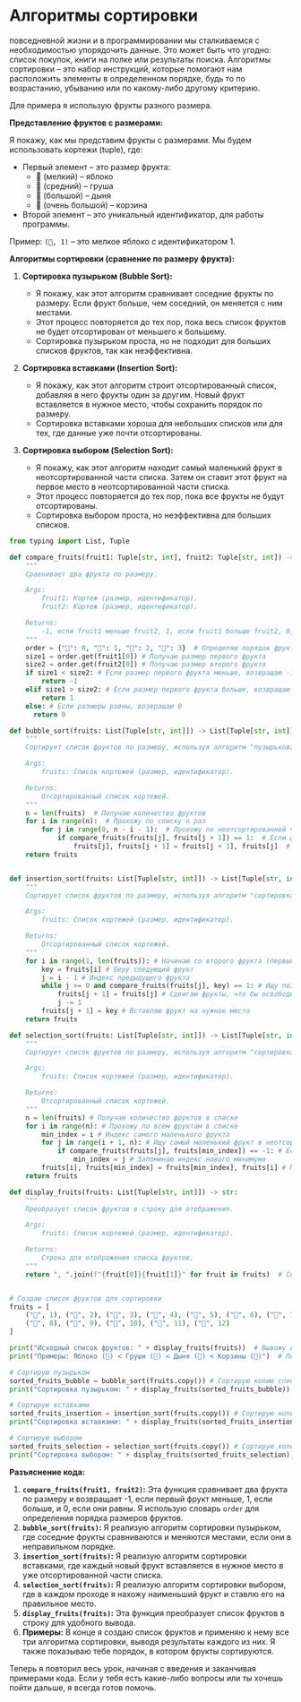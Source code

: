 # Алгоритмы сортировки

 повседневной жизни и в программировании мы сталкиваемся с необходимостью упорядочить данные. 
 Это может быть что угодно: список покупок, книги на полке или результаты поиска. 
 Алгоритмы сортировки – это набор инструкций, которые помогают нам расположить элементы в определенном порядке, будь то по возрастанию, 
 убыванию или по какому-либо другому критерию.

Для примера я использую фрукты разного размера. 

**Представление фруктов с размерами:**

Я покажу, как мы представим фрукты с размерами. Мы будем использовать кортежи (tuple), где:

*   Первый элемент – это размер фрукта:
    *   🍎 (мелкий) – яблоко
    *   🍐 (средний) – груша
    *   🍉 (большой) – дыня
    *   🧺 (очень большой) – корзина
*   Второй элемент – это уникальный идентификатор, для работы программы.

Пример: `(🍎, 1)` – это мелкое яблоко с идентификатором 1.

**Алгоритмы сортировки (сравнение по размеру фрукта):**

1.  **Сортировка пузырьком (Bubble Sort):**
    *   Я покажу, как этот алгоритм сравнивает соседние фрукты по размеру. Если фрукт больше, чем соседний, он меняется с ним местами.
    *   Этот процесс повторяется до тех пор, пока весь список фруктов не будет отсортирован от меньшего к большему.
    *   Сортировка пузырьком проста, но не подходит для больших списков фруктов, так как неэффективна.

2.  **Сортировка вставками (Insertion Sort):**
    *   Я покажу, как этот алгоритм строит отсортированный список, добавляя в него фрукты один за другим. Новый фрукт вставляется в нужное место, чтобы сохранить порядок по размеру.
    *   Сортировка вставками хороша для небольших списков или для тех, где данные уже почти отсортированы.

3.  **Сортировка выбором (Selection Sort):**
    *   Я покажу, как этот алгоритм находит самый маленький фрукт в неотсортированной части списка. Затем он ставит этот фрукт на первое место в неотсортированной части списка.
    *   Этот процесс повторяется до тех пор, пока все фрукты не будут отсортированы.
    *   Сортировка выбором проста, но неэффективна для больших списков.



```python
from typing import List, Tuple

def compare_fruits(fruit1: Tuple[str, int], fruit2: Tuple[str, int]) -> int:
    """
    Сравнивает два фрукта по размеру.

    Args:
        fruit1: Кортеж (размер, идентификатор).
        fruit2: Кортеж (размер, идентификатор).

    Returns:
        -1, если fruit1 меньше fruit2, 1, если fruit1 больше fruit2, 0, если равны.
    """
    order = {"🍎": 0, "🍐": 1, "🍉": 2, "🧺": 3}  # Определяю порядок фруктов по размеру
    size1 = order.get(fruit1[0]) # Получаю размер первого фрукта
    size2 = order.get(fruit2[0]) # Получаю размер второго фрукта
    if size1 < size2: # Если размер первого фрукта меньше, возвращаю -1
        return -1
    elif size1 > size2: # Если размер первого фрукта больше, возвращаю 1
        return 1
    else: # Если размеры равны, возвращаю 0
      return 0

def bubble_sort(fruits: List[Tuple[str, int]]) -> List[Tuple[str, int]]:
    """
    Сортирует список фруктов по размеру, используя алгоритм "пузырьковая сортировка".

    Args:
        fruits: Список кортежей (размер, идентификатор).

    Returns:
        Отсортированный список кортежей.
    """
    n = len(fruits)  # Получаю количество фруктов
    for i in range(n):  # Прохожу по списку n раз
        for j in range(0, n - i - 1):  # Прохожу по неотсортированной части списка
            if compare_fruits(fruits[j], fruits[j + 1]) == 1:  # Если фрукт слева больше, чем фрукт справа
                fruits[j], fruits[j + 1] = fruits[j + 1], fruits[j]  # Меняю местами
    return fruits


def insertion_sort(fruits: List[Tuple[str, int]]) -> List[Tuple[str, int]]:
    """
    Сортирует список фруктов по размеру, используя алгоритм "сортировка вставками".

    Args:
        fruits: Список кортежей (размер, идентификатор).

    Returns:
        Отсортированный список кортежей.
    """
    for i in range(1, len(fruits)): # Начинаю со второго фрукта (первый считается отсортированным)
        key = fruits[i] # Беру следующий фрукт
        j = i - 1 # Индекс предыдущего фрукта
        while j >= 0 and compare_fruits(fruits[j], key) == 1: # Ищу позицию в отсортированной части, куда вставить фрукт
            fruits[j + 1] = fruits[j] # Сдвигаю фрукты, что бы освободить место для нового
            j -= 1
        fruits[j + 1] = key # Вставляю фрукт на нужное место
    return fruits

def selection_sort(fruits: List[Tuple[str, int]]) -> List[Tuple[str, int]]:
    """
    Сортирует список фруктов по размеру, используя алгоритм "сортировка выбором".

    Args:
        fruits: Список кортежей (размер, идентификатор).

    Returns:
        Отсортированный список кортежей.
    """
    n = len(fruits) # Получаю количество фруктов в списке
    for i in range(n): # Прохожу по всем фруктам в списке
        min_index = i # Индекс самого маленького фрукта
        for j in range(i + 1, n): # Ищу самый маленький фрукт в неотсортированной части
            if compare_fruits(fruits[j], fruits[min_index]) == -1: # Если нашел фрукт меньше текущего минимума
                min_index = j # Запоминаю индекс нового минимума
        fruits[i], fruits[min_index] = fruits[min_index], fruits[i] # Меняю текущий фрукт с самым маленьким из неотсортированной части
    return fruits

def display_fruits(fruits: List[Tuple[str, int]]) -> str:
    """
    Преобразует список фруктов в строку для отображения.

    Args:
        fruits: Список кортежей (размер, идентификатор).

    Returns:
        Строка для отображения списка фруктов.
    """
    return ", ".join(f"{fruit[0]}{fruit[1]}" for fruit in fruits)  # Собираю строку для вывода


# Создаю список фруктов для сортировки
fruits = [
    ("🍉", 1), ("🍎", 2), ("🍐", 3), ("🧺", 4), ("🍎", 5), ("🍉", 6), ("🍐", 7),
    ("🍎", 8), ("🧺", 9), ("🍉", 10), ("🍐", 11), ("🍎", 12)
]

print("Исходный список фруктов: " + display_fruits(fruits))  # Вывожу исходный список
print("Примеры: Яблоко (🍎) < Груши (🍐) < Дыня (🍉) < Корзины (🧺)")  # Показываю порядок фруктов

# Сортирую пузырьком
sorted_fruits_bubble = bubble_sort(fruits.copy()) # Сортирую копию списка
print("Сортировка пузырьком: " + display_fruits(sorted_fruits_bubble)) # Вывожу результат

# Сортирую вставками
sorted_fruits_insertion = insertion_sort(fruits.copy()) # Сортирую копию списка
print("Сортировка вставками: " + display_fruits(sorted_fruits_insertion)) # Вывожу результат

# Сортирую выбором
sorted_fruits_selection = selection_sort(fruits.copy()) # Сортирую копию списка
print("Сортировка выбором: " + display_fruits(sorted_fruits_selection)) # Вывожу результат
```

**Разъяснение кода:**

1.  **`compare_fruits(fruit1, fruit2)`:** Эта функция сравнивает два фрукта по размеру и возвращает -1, если первый фрукт меньше, 1, если больше, и 0, если они равны. Я использую словарь `order` для определения порядка размеров фруктов.
2.  **`bubble_sort(fruits)`:** Я реализую алгоритм сортировки пузырьком, где соседние фрукты сравниваются и меняются местами, если они в неправильном порядке.
3.  **`insertion_sort(fruits)`:** Я реализую алгоритм сортировки вставками, где каждый новый фрукт вставляется в нужное место в уже отсортированной части списка.
4.  **`selection_sort(fruits)`:** Я реализую алгоритм сортировки выбором, где в каждом проходе я нахожу наименьший фрукт и ставлю его на правильное место.
5.  **`display_fruits(fruits)`:** Эта функция преобразует список фруктов в строку для удобного вывода.
6.  **Примеры:** В конце я создаю список фруктов и применяю к нему все три алгоритма сортировки, выводя результаты каждого из них. Я также показываю тебе порядок, в котором фрукты сортируются.

Теперь я повторил весь урок, начиная с введения и заканчивая примерами кода. Если у тебя есть какие-либо вопросы или ты хочешь пойти дальше, я всегда готов помочь.
